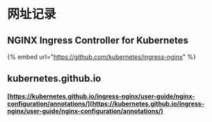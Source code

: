 # 网址记录

## NGINX Ingress Controller for Kubernetes

{% embed url="https://github.com/kubernetes/ingress-nginx" %}

## kubernetes.github.io

#### [https://kubernetes.github.io/ingress-nginx/user-guide/nginx-configuration/annotations/](https://kubernetes.github.io/ingress-nginx/user-guide/nginx-configuration/annotations/)

#### 

#### 

